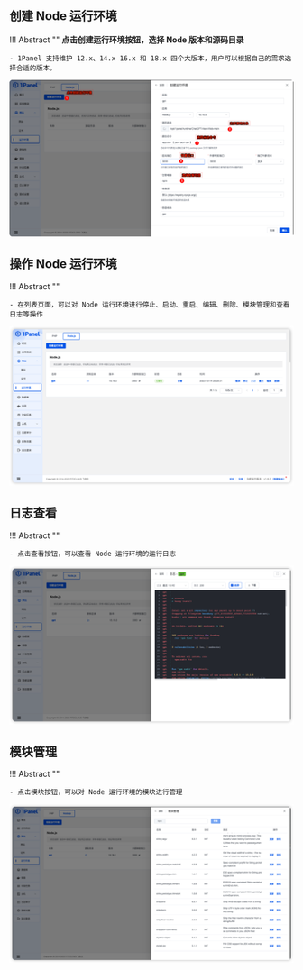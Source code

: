 
## 创建 Node 运行环境

!!! Abstract ""
**点击创建运行环境按钮，选择 Node 版本和源码目录**

    - 1Panel 支持维护 12.x、14.x 16.x 和 18.x 四个大版本，用户可以根据自己的需求选择合适的版本。


![img.png](../../img/websites/runtime_node_create.png)

## 操作 Node 运行环境

!!! Abstract ""
    
    - 在列表页面，可以对 Node 运行环境进行停止、启动、重启、编辑、删除、模块管理和查看日志等操作

![img.png](../../img/websites/runtime_node_list.png)

## 日志查看

!!! Abstract ""
    
    - 点击查看按钮，可以查看 Node 运行环境的运行日志


![img.png](../../img/websites/runtime_node_log.png)


## 模块管理

!!! Abstract ""
    
    - 点击模块按钮，可以对 Node 运行环境的模块进行管理

![img.png](../../img/websites/runtime_node_module.png)